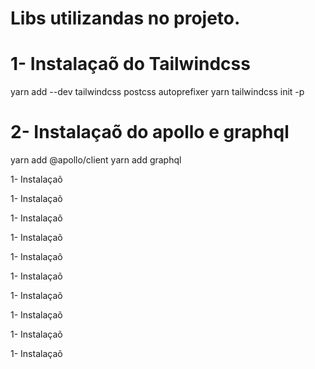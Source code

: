 # Libs utilizandas no projeto.

# 1- Instalaçaõ do Tailwindcss

yarn add --dev tailwindcss postcss autoprefixer
yarn tailwindcss init -p

# 2- Instalaçaõ do apollo e graphql

yarn add @apollo/client
yarn add graphql

1- Instalaçaõ

1- Instalaçaõ

1- Instalaçaõ

1- Instalaçaõ

1- Instalaçaõ

1- Instalaçaõ

1- Instalaçaõ

1- Instalaçaõ

1- Instalaçaõ

1- Instalaçaõ
